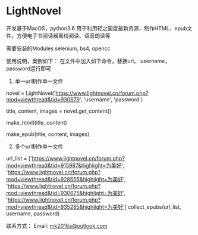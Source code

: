 # LightNovel

开发基于MacOS，python3.6
用于利用轻之国度最新资源，制作HTML、epub文件，方便电子书阅读器离线阅读、语音朗读等

需要安装的Modules
selenium, bs4, opencc

使用说明，案例如下：
在文件中加入如下命令，替换url， username， password运行即可

1. 单一url制作单一文件

novel = LightNovel('https://www.lightnovel.cn/forum.php?mod=viewthread&tid=930679', 'username', 'password')

title, content, images = novel.get_content()

make_html(title, content)

make_epub(title, content, images)

2. 多个url制作单一文件

url_list = ['https://www.lightnovel.cn/forum.php?mod=viewthread&tid=915987&highlight=为美好',
            'https://www.lightnovel.cn/forum.php?mod=viewthread&tid=928655&highlight=为美好',
            'https://www.lightnovel.cn/forum.php?mod=viewthread&tid=930675&highlight=为美好',
            'https://www.lightnovel.cn/forum.php?mod=viewthread&tid=935285&highlight=为美好']
collect_epubs(url_list, username, password)

联系方式：
Email: mk2016a@outlook.com
